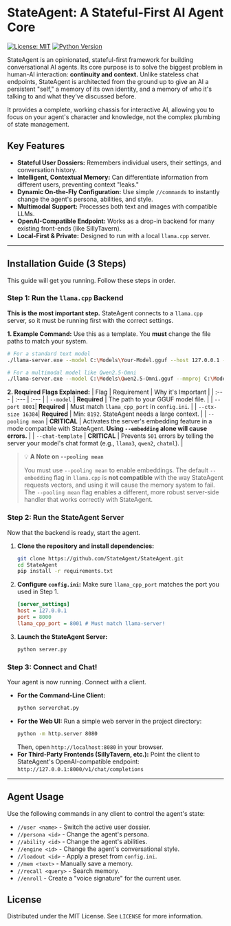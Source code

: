 # StateAgent: A Stateful-First AI Agent Core

[![License: MIT](https://img.shields.io/badge/License-MIT-yellow.svg)](https://opensource.org/licenses/MIT)
[![Python Version](https://img.shields.io/badge/python-3.8+-blue.svg)](https://www.python.org/downloads/)

StateAgent is an opinionated, stateful-first framework for building conversational AI agents. Its core purpose is to solve the biggest problem in human-AI interaction: **continuity and context.** Unlike stateless chat endpoints, StateAgent is architected from the ground up to give an AI a persistent "self," a memory of its own identity, and a memory of who it's talking to and what they've discussed before.

It provides a complete, working chassis for interactive AI, allowing you to focus on your agent's character and knowledge, not the complex plumbing of state management.

## Key Features

*   **Stateful User Dossiers:** Remembers individual users, their settings, and conversation history.
*   **Intelligent, Contextual Memory:** Can differentiate information from different users, preventing context "leaks."
*   **Dynamic On-the-Fly Configuration:** Use simple `//commands` to instantly change the agent's persona, abilities, and style.
*   **Multimodal Support:** Processes both text and images with compatible LLMs.
*   **OpenAI-Compatible Endpoint:** Works as a drop-in backend for many existing front-ends (like SillyTavern).
*   **Local-First & Private:** Designed to run with a local `llama.cpp` server.

---

## Installation Guide (3 Steps)

This guide will get you running. Follow these steps in order.

### Step 1: Run the `llama.cpp` Backend

**This is the most important step.** StateAgent connects to a `llama.cpp` server, so it must be running first with the correct settings.

**1. Example Command:**
Use this as a template. You **must** change the file paths to match your system.

```bash
# For a standard text model
./llama-server.exe --model C:\Models\Your-Model.gguf --host 127.0.0.1 --port 8001 --ctx-size 16384 --pooling mean --chat-template llama3

# For a multimodal model like Qwen2.5-Omni
./llama-server.exe --model C:\Models\Qwen2.5-Omni.gguf --mmproj C:\Models\mmproj-Qwen2.5.gguf --host 127.0.0.1 --port 8001 --ctx-size 16384 --pooling mean --chat-template qwen2
```

**2. Required Flags Explained:**
| Flag | Requirement | Why it's Important |
| :--- | :--- | :--- |
| `--model` | **Required** | The path to your GGUF model file. |
| `--port 8001`| **Required** | Must match `llama_cpp_port` in `config.ini`. |
| `--ctx-size 16384`| **Required** | Min: `8192`. StateAgent needs a large context. |
| `--pooling mean` | **CRITICAL** | Activates the server's embedding feature in a mode compatible with StateAgent. **Using `--embedding` alone will cause errors.** |
| `--chat-template` | **CRITICAL** | Prevents `501` errors by telling the server your model's chat format (e.g., `llama3`, `qwen2`, `chatml`). |

> 💡 **A Note on `--pooling mean`**
>
> You must use `--pooling mean` to enable embeddings. The default `--embedding` flag in `llama.cpp` is **not compatible** with the way StateAgent requests vectors, and using it will cause the memory system to fail. The `--pooling mean` flag enables a different, more robust server-side handler that works correctly with StateAgent.

### Step 2: Run the StateAgent Server

Now that the backend is ready, start the agent.

1.  **Clone the repository and install dependencies:**
    ```bash
    git clone https://github.com/StateAgent/StateAgent.git
    cd StateAgent
    pip install -r requirements.txt
    ```

2.  **Configure `config.ini`:**
    Make sure `llama_cpp_port` matches the port you used in Step 1.
    ```ini
    [server_settings]
    host = 127.0.0.1
    port = 8000
    llama_cpp_port = 8001 # Must match llama-server!
    ```

3.  **Launch the StateAgent Server:**
    ```bash
    python server.py
    ```

### Step 3: Connect and Chat!

Your agent is now running. Connect with a client.

*   **For the Command-Line Client:**
    ```bash
    python serverchat.py
    ```
*   **For the Web UI:**
    Run a simple web server in the project directory:
    ```bash
    python -m http.server 8080
    ```
    Then, open `http://localhost:8080` in your browser.
*   **For Third-Party Frontends (SillyTavern, etc.):**
    Point the client to StateAgent's OpenAI-compatible endpoint:
    `http://127.0.0.1:8000/v1/chat/completions`

---

## Agent Usage

Use the following commands in any client to control the agent's state:

*   `//user <name>` - Switch the active user dossier.
*   `//persona <id>` - Change the agent's persona.
*   `//ability <id>` - Change the agent's abilities.
*   `//engine <id>` - Change the agent's conversational style.
*   `//loadout <id>` - Apply a preset from `config.ini`.
*   `//mem <text>` - Manually save a memory.
*   `//recall <query>` - Search memory.
*   `//enroll` - Create a "voice signature" for the current user.

## License

Distributed under the MIT License. See `LICENSE` for more information.
